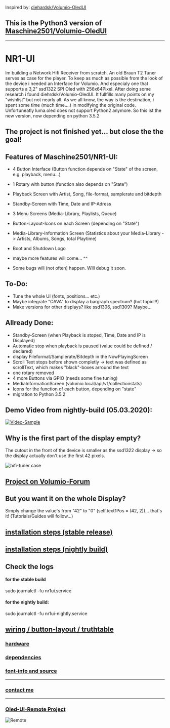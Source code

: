 Inspired by: [diehardsk/Volumio-OledUI](https://github.com/diehardsk/Volumio-OledUI)

## This is the Python3 version of [Maschine2501/Volumio-OledUI](https://github.com/Maschine2501/Volumio-OledUI/)

---
# NR1-UI

Im building a Network Hifi Receiver from scratch.
An old Braun T2 Tuner serves as case for the player.
To keep as much as possible from the look of the device i needed an Interface for Volumio.
And especialy one that supports a 3,2" ssd1322 SPI Oled with 256x64Pixel.
After doing some research i found diehrdsk/Volumio-OledUI.
It fullfills many points on my "wishlist" but not nearly all.
As we all know, the way is the destination, i spent some time (much time....) in modifying the original code.
Unfortuneatly luma.oled does not support Python2 anymore.
So this ist the new version, now depending on python 3.5.2

The project is not finished yet... but close the the goal!
---
## Features of Maschine2501/NR1-UI:

* 4 Button Interface (Button function depends on "State" of the screen, e.g. playback, menu...)
* 1 Rotary with button (function also depends on "State")
* Playback Screen with Artist, Song, file-format, samplerate and bitdepth
* Standby-Screen with Time, Date and IP-Adress
* 3 Menu Screens (Media-Library, Playlists, Queue)
* Button-Layout-Icons on each Screen (depending on "State")
* Media-Library-Information Screen (Statistics about your Media-Library -> Artists, Albums, Songs, total Playtime)
* Boot and Shutdown Logo
* maybe more features will come... ^^

* Some bugs will (not often) happen. Will debug it soon.

## To-Do: 

* Tune the whole UI (fonts, positions... etc.)
* Maybe integrate "CAVA" to display a bargraph spectrum? (hot topic!!!)
* Make versions for other displays? like ssd1306, ssd1309? Maybe...

## Allready Done:

* Standby-Screen (when Playback is stoped, Time, Date and IP is Displayed)
* Automatic stop when playback is paused (value could be defined / declared)
* display Fileformat/Samplerate/Bitdepth in the NowPlayingScreen
* Scroll Text stops before shown completly -> text was defined as scrollText, which makes "black"-boxes arround the text
* one rotary removed
* 4 more Buttons via GPIO (needs some fine tuning)
* MediaInformationScreen (volumio.local/api/v1/collectionstats)
* Icons for the function of each button, depending on "state"
* migration to Python 3.5.2

## Demo Video from nightly-build (05.03.2020):

[![Video-Sample](http://img.youtube.com/vi/9TtgO0_KqNk/0.jpg)](http://www.youtube.com/watch?v=9TtgO0_KqNk "Video-Sample")

## Why is the first part of the display empty?

The cutout in the front of the device is smaller as the ssd1322 display -> so the display actually don't use the first 42 pixels.

![hifi-tuner case](https://i.ibb.co/WpsSd5z/Entwurfszeichnung-NR1-500px.jpg)

## [Project on Volumio-Forum](https://forum.volumio.org/256x64-oled-ssd1322-spi-buttons-rotary-interface-t14098.html#p72945)

## But you want it on the whole Display?

Simply change the value's from "42" to "0" (self.text1Pos = (42, 2))... that's it! (Tutorials/Guides will follow...)

## [installation steps (stable release)](https://github.com/Maschine2501/NR1-UI/wiki/Installation-steps-(stable-release))

## [installation steps (nightly build)](https://github.com/Maschine2501/NR1-UI/wiki/Installation-steps-(nightly))

## Check the logs

#### for the stable build

sudo journalctl -fu nr1ui.service

#### for the nightly build:

sudo journalctl -fu nr1ui-nightly.service

## [wiring / button-layout / truthtable](https://github.com/Maschine2501/NR1-UI/wiki/wiring-and-button-truth-table)


### [hardware](https://github.com/Maschine2501/NR1-UI/wiki/hardware)


### [dependencies](https://github.com/Maschine2501/NR1-UI/wiki/dependencies)


### [font-info and source](https://github.com/Maschine2501/NR1-UI/wiki/font-information-(source))

---
### [contact me](mailto:Maschine2501@gmx.de?subject=[GitHub]%20Source%20Han%20Sans)

---

### [Oled-UI-Remote Project](https://github.com/Maschine2501/OledUI-Remote)
![Remote](https://i.ibb.co/qWpqB0M/20200405-124431.jpg)




